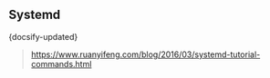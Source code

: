 ## Systemd
{docsify-updated}

> https://www.ruanyifeng.com/blog/2016/03/systemd-tutorial-commands.html

